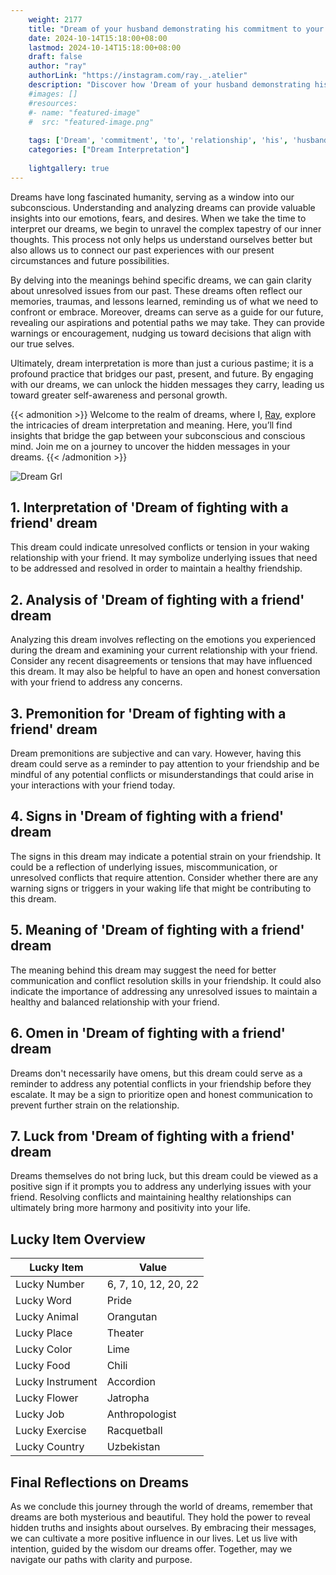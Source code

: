 ```yaml
---
    weight: 2177
    title: "Dream of your husband demonstrating his commitment to your relationship."  # Assuming 'title' column exists
    date: 2024-10-14T15:18:00+08:00
    lastmod: 2024-10-14T15:18:00+08:00
    draft: false
    author: "ray"
    authorLink: "https://instagram.com/ray._.atelier"
    description: "Discover how 'Dream of your husband demonstrating his commitment to your relationship.' can interpret your future and uncover its significant meanings in your life."
    #images: []
    #resources:
    #- name: "featured-image"
    #  src: "featured-image.png"
    
    tags: ['Dream', 'commitment', 'to', 'relationship', 'his', 'husband', 'demonstrating']
    categories: ["Dream Interpretation"]
    
    lightgallery: true
---
```

    
Dreams have long fascinated humanity, serving as a window into our subconscious. Understanding and analyzing dreams can provide valuable insights into our emotions, fears, and desires. When we take the time to interpret our dreams, we begin to unravel the complex tapestry of our inner thoughts. This process not only helps us understand ourselves better but also allows us to connect our past experiences with our present circumstances and future possibilities.

By delving into the meanings behind specific dreams, we can gain clarity about unresolved issues from our past. These dreams often reflect our memories, traumas, and lessons learned, reminding us of what we need to confront or embrace. Moreover, dreams can serve as a guide for our future, revealing our aspirations and potential paths we may take. They can provide warnings or encouragement, nudging us toward decisions that align with our true selves.

Ultimately, dream interpretation is more than just a curious pastime; it is a profound practice that bridges our past, present, and future. By engaging with our dreams, we can unlock the hidden messages they carry, leading us toward greater self-awareness and personal growth.

{{< admonition >}}
Welcome to the realm of dreams, where I, [Ray](https://instagram.com/ray._.atelier), explore the intricacies of dream interpretation and meaning. Here, you’ll find insights that bridge the gap between your subconscious and conscious mind. Join me on a journey to uncover the hidden messages in your dreams.
{{< /admonition >}}

![Dream Grl](https://cdn.pixabay.com/photo/2017/11/02/03/35/gothic-2910057_1280.jpg "Dream Grl")

## 1. Interpretation of 'Dream of fighting with a friend' dream
 This dream could indicate unresolved conflicts or tension in your waking relationship with your friend. It may symbolize underlying issues that need to be addressed and resolved in order to maintain a healthy friendship.

## 2. Analysis of 'Dream of fighting with a friend' dream
 Analyzing this dream involves reflecting on the emotions you experienced during the dream and examining your current relationship with your friend. Consider any recent disagreements or tensions that may have influenced this dream. It may also be helpful to have an open and honest conversation with your friend to address any concerns.

## 3. Premonition for 'Dream of fighting with a friend' dream
 Dream premonitions are subjective and can vary. However, having this dream could serve as a reminder to pay attention to your friendship and be mindful of any potential conflicts or misunderstandings that could arise in your interactions with your friend today.

## 4. Signs in 'Dream of fighting with a friend' dream
 The signs in this dream may indicate a potential strain on your friendship. It could be a reflection of underlying issues, miscommunication, or unresolved conflicts that require attention. Consider whether there are any warning signs or triggers in your waking life that might be contributing to this dream.

## 5. Meaning of 'Dream of fighting with a friend' dream
 The meaning behind this dream may suggest the need for better communication and conflict resolution skills in your friendship. It could also indicate the importance of addressing any unresolved issues to maintain a healthy and balanced relationship with your friend.

## 6. Omen in 'Dream of fighting with a friend' dream
 Dreams don't necessarily have omens, but this dream could serve as a reminder to address any potential conflicts in your friendship before they escalate. It may be a sign to prioritize open and honest communication to prevent further strain on the relationship.

## 7. Luck from 'Dream of fighting with a friend' dream
 Dreams themselves do not bring luck, but this dream could be viewed as a positive sign if it prompts you to address any underlying issues with your friend. Resolving conflicts and maintaining healthy relationships can ultimately bring more harmony and positivity into your life.

## Lucky Item Overview
| Lucky Item          | Value              |
|---------------|--------------------|
| Lucky Number        | 6, 7, 10, 12, 20, 22  |
| Lucky Word          | Pride |
| Lucky Animal        | Orangutan |
| Lucky Place         | Theater     |
| Lucky Color         | Lime     |
| Lucky Food          | Chili      |
| Lucky Instrument    | Accordion |
| Lucky Flower        | Jatropha    |
| Lucky Job           | Anthropologist       |
| Lucky Exercise      | Racquetball  |
| Lucky Country       | Uzbekistan    |


##  Final Reflections on Dreams

As we conclude this journey through the world of dreams, remember that dreams are both mysterious and beautiful. They hold the power to reveal hidden truths and insights about ourselves. By embracing their messages, we can cultivate a more positive influence in our lives. Let us live with intention, guided by the wisdom our dreams offer. Together, may we navigate our paths with clarity and purpose.
